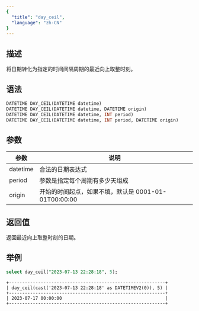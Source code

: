 ```yaml
---
{
  "title": "day_ceil",
  "language": "zh-CN"
}
---
```


<!-- 
Licensed to the Apache Software Foundation (ASF) under one
or more contributor license agreements.  See the NOTICE file
distributed with this work for additional information
regarding copyright ownership.  The ASF licenses this file
to you under the Apache License, Version 2.0 (the
"License"); you may not use this file except in compliance
with the License.  You may obtain a copy of the License at

  http://www.apache.org/licenses/LICENSE-2.0

Unless required by applicable law or agreed to in writing,
software distributed under the License is distributed on an
"AS IS" BASIS, WITHOUT WARRANTIES OR CONDITIONS OF ANY
KIND, either express or implied.  See the License for the
specific language governing permissions and limitations
under the License.
-->

## 描述

将日期转化为指定的时间间隔周期的最近向上取整时刻。

## 语法

```sql
DATETIME DAY_CEIL(DATETIME datetime)
DATETIME DAY_CEIL(DATETIME datetime, DATETIME origin)
DATETIME DAY_CEIL(DATETIME datetime, INT period)
DATETIME DAY_CEIL(DATETIME datetime, INT period, DATETIME origin)
```

## 参数

| 参数 | 说明 |
| -- | -- |
| datetime | 合法的日期表达式 |
| period | 参数是指定每个周期有多少天组成 |
| origin | 开始的时间起点，如果不填，默认是 0001-01-01T00:00:00 |

## 返回值

返回最近向上取整时刻的日期。

## 举例

```sql
select day_ceil("2023-07-13 22:28:18", 5);
```

```text
+-----------------------------------------------------------+
| day_ceil(cast('2023-07-13 22:28:18' as DATETIMEV2(0)), 5) |
+-----------------------------------------------------------+
| 2023-07-17 00:00:00                                       |
+-----------------------------------------------------------+
```
